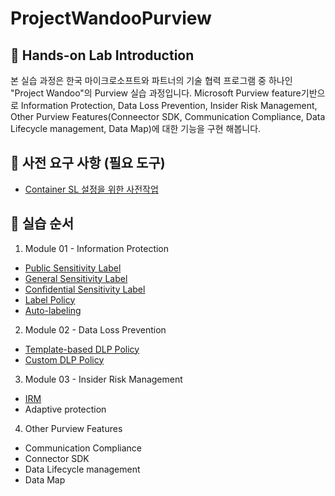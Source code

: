 # ProjectWandooPurview

## :loudspeaker: Hands-on Lab Introduction
본 실습 과정은 한국 마이크로소프트와 파트너의 기술 협력 프로그램 중 하나인 "Project Wandoo"의 Purview 실습 과정입니다. Microsoft Purview feature기반으로 Information Protection, Data Loss Prevention, Insider Risk Management, Other Purview Features(Conneector SDK, Communication Compliance, Data Lifecycle management, Data Map)에 대한 기능을 구현 해봅니다. 

## :thinking: 사전 요구 사항 (필요 도구)
* [Container SL 설정을 위한 사전작업](https://github.com/Kittiyayaong/ProjectWandooPurview/blob/main/Purview%20Lab%20%EC%82%AC%EC%A0%84%20%EC%A4%80%EB%B9%84%EC%82%AC%ED%95%AD.md)

## :test_tube: 실습 순서

1. Module 01 - Information Protection
* [Public Sensitivity Label](https://github.com/Kittiyayaong/ProjectWandooPurview/blob/main/Purview%20Module01%20-%2001.%20Sensitivity%20Labels%20(Public).md)
* [General Sensitivity Label](https://github.com/Kittiyayaong/ProjectWandooPurview/blob/main/Purview%20Module01%20-%2002.%20Sensitivity%20Labels%20(General).md)
* [Confidential Sensitivity Label](https://github.com/Kittiyayaong/ProjectWandooPurview/blob/main/Purview%20Module01%20-%2003.%20Sensitivity%20Labels%20(Confidential).md)
* [Label Policy](https://github.com/Kittiyayaong/ProjectWandooPurview/blob/main/Purview%20Module01%20-%2004.%20Label%20policy.md)
* [Auto-labeling](https://github.com/Kittiyayaong/ProjectWandooPurview/blob/main/Purview%20Module01%20-%2005.%20Auto-labeling.md)

2. Module 02 - Data Loss Prevention
* [Template-based DLP Policy](https://github.com/Kittiyayaong/ProjectWandooPurview/blob/main/Purview%20Module02%20-%2001.%20%20Template-based%20Data%20Loss%20Prevention.md)
* [Custom DLP Policy](https://github.com/Kittiyayaong/ProjectWandooPurview/blob/main/Purview%20Module02%20-%2002.%20Custom%20Data%20Loss%20Prevention%20Policy.md)

3. Module 03 - Insider Risk Management
* [IRM](https://github.com/Kittiyayaong/ProjectWandooPurview/blob/main/Purview%20Module03%20-%2001.%20Insider%20Risk%20Management%20(IRM).md)
* Adaptive protection

4. Other Purview Features
* Communication Compliance
* Connector SDK
* Data Lifecycle management
* Data Map
